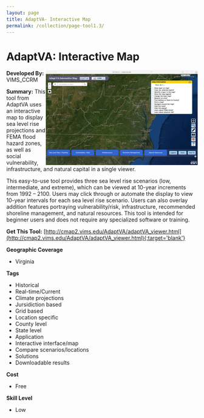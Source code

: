 ```yaml
---
layout: page
title: AdaptVA- Interactive Map
permalink: /collection/page-tool1.3/
---
```

# AdaptVA: Interactive Map

<img src="/images/scaled_250_400/TOOLID_1.3_ScreenCapture-1.png" style="max-height:250px;max-width:400;" align="right"/>

**Developed By:** VIMS_CCRM

**Summary:** This tool from AdaptVA uses an interactive map to display sea level rise projections and FEMA flood hazard zones, as well as social vulnerability, infrastructure, and natural capital in a single viewer. 

This easy-to-use tool provides three sea level rise scenarios (low, intermediate, and extreme), which can be viewed at 10-year increments from 1992 – 2100. Users may click through or automate the display to view 10-year intervals for each sea level rise scenario. Users can also overlay addition features portraying vulnerability/risk, infrastructure, recommended shoreline management, and natural resources.  This tool is intended for beginner users and does not require any specialized software or training.

**Get This Tool:** [http://cmap2.vims.edu/AdaptVA/adaptVA_viewer.html](http://cmap2.vims.edu/AdaptVA/adaptVA_viewer.html){:target='blank'}

**Geographic Coverage**

* Virginia

**Tags**

*  Historical 
*  Real-time/Current
*  Climate projections
*  Jursidiction based
*  Grid based
*  Location specific
*  County level
*  State level
*  Application
*  Interactive interface/map
*  Compare scenarios/locations
*  Solutions
*  Downloadable results

**Cost**

* Free

**Skill Level**

* Low
